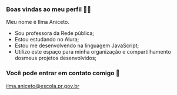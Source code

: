 ### Boas vindas ao meu perfil 👩‍🏫

Meu nome é  Ilma Aniceto.

- Sou  professora da Rede pública;
- Estou estudando no Alura;
-  Estou me desenvolvendo na linguagem JavaScript;
-  Utilizo este espaço para minha organização e compartilhamento dosmeus projetos desenvolvidos;

### Você pode entrar em contato comigo 📧

ilma.aniceto@escola.pr.gov.br
